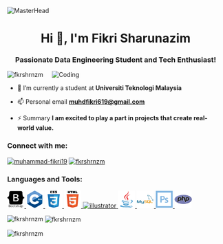 ![MasterHead](https://libg.s3.us-east-2.amazonaws.com/download/Coding-Website-Layout.jpg)
<h1 align="center">Hi 👋, I'm Fikri Sharunazim</h1>
<h3 align="center">Passionate Data Engineering Student and Tech Enthusiast!</h3>
<img align="right" alt="Coding" width="400" src="https://media.tenor.com/GfSX-u7VGM4AAAAC/coding.gif">

<p align="left"> <img src="https://komarev.com/ghpvc/?username=fkrshrnzm&label=Profile%20views&color=0e75b6&style=flat" alt="fkrshrnzm" /> </p>

- 🌱 I’m currently a student at **Universiti Teknologi Malaysia**

- 📫 Personal email **muhdfikri619@gmail.com**

- ⚡ Summary **I am excited to play a part in projects that create real-world value.**

<h3 align="left">Connect with me:</h3>
<p align="left">
<a href="https://linkedin.com/in/muhammad-fikri19" target="blank"><img align="center" src="https://raw.githubusercontent.com/rahuldkjain/github-profile-readme-generator/master/src/images/icons/Social/linked-in-alt.svg" alt="muhammad-fikri19" height="30" width="40" /></a>
<a href="https://instagram.com/fkrshrnzm" target="blank"><img align="center" src="https://raw.githubusercontent.com/rahuldkjain/github-profile-readme-generator/master/src/images/icons/Social/instagram.svg" alt="fkrshrnzm" height="30" width="40" /></a>
</p>

<h3 align="left">Languages and Tools:</h3>
<p align="left"> <a href="https://getbootstrap.com" target="_blank" rel="noreferrer"> <img src="https://raw.githubusercontent.com/devicons/devicon/master/icons/bootstrap/bootstrap-plain-wordmark.svg" alt="bootstrap" width="40" height="40"/> </a> <a href="https://www.w3schools.com/cpp/" target="_blank" rel="noreferrer"> <img src="https://raw.githubusercontent.com/devicons/devicon/master/icons/cplusplus/cplusplus-original.svg" alt="cplusplus" width="40" height="40"/> </a> <a href="https://www.w3schools.com/css/" target="_blank" rel="noreferrer"> <img src="https://raw.githubusercontent.com/devicons/devicon/master/icons/css3/css3-original-wordmark.svg" alt="css3" width="40" height="40"/> </a> <a href="https://www.w3.org/html/" target="_blank" rel="noreferrer"> <img src="https://raw.githubusercontent.com/devicons/devicon/master/icons/html5/html5-original-wordmark.svg" alt="html5" width="40" height="40"/> </a> <a href="https://www.adobe.com/in/products/illustrator.html" target="_blank" rel="noreferrer"> <img src="https://www.vectorlogo.zone/logos/adobe_illustrator/adobe_illustrator-icon.svg" alt="illustrator" width="40" height="40"/> </a> <a href="https://www.java.com" target="_blank" rel="noreferrer"> <img src="https://raw.githubusercontent.com/devicons/devicon/master/icons/java/java-original.svg" alt="java" width="40" height="40"/> </a> <a href="https://www.mysql.com/" target="_blank" rel="noreferrer"> <img src="https://raw.githubusercontent.com/devicons/devicon/master/icons/mysql/mysql-original-wordmark.svg" alt="mysql" width="40" height="40"/> </a> <a href="https://www.photoshop.com/en" target="_blank" rel="noreferrer"> <img src="https://raw.githubusercontent.com/devicons/devicon/master/icons/photoshop/photoshop-line.svg" alt="photoshop" width="40" height="40"/> </a> <a href="https://www.php.net" target="_blank" rel="noreferrer"> <img src="https://raw.githubusercontent.com/devicons/devicon/master/icons/php/php-original.svg" alt="php" width="40" height="40"/> </a> </p>

<p><img align="left" src="https://github-readme-stats.vercel.app/api/top-langs?username=fkrshrnzm&show_icons=true&locale=en&layout=compact" alt="fkrshrnzm" /></p>

<p>&nbsp;<img align="center" src="https://github-readme-stats.vercel.app/api?username=fkrshrnzm&show_icons=true&locale=en" alt="fkrshrnzm" /></p>

<p><img align="center" src="https://github-readme-streak-stats.herokuapp.com/?user=fkrshrnzm&" alt="fkrshrnzm" /></p>
